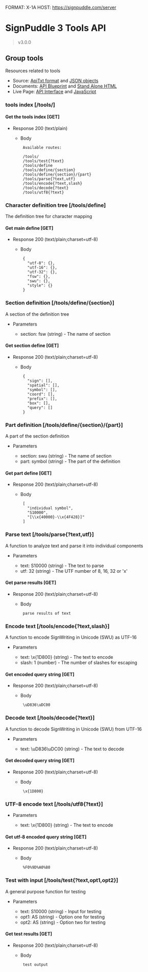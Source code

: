 FORMAT: X-1A
HOST: https://signpuddle.com/server

# SignPuddle 3 Tools API
> v3.0.0

## Group tools
Resources related to tools

+ Source: [ApiTxt format](../src/tools.txt) and [JSON objects](../src/tools.json)
+ Documents: [API Blueprint](../doc/tools.md) and [Stand Alone HTML](../doc/tools.htm)
+ Live Page: [API Interface](../api/tools.html) and [JavaScript](../api/tools.js)

### tools index [/tools/]

#### Get the tools index [GET]

+ Response 200 (text/plain)

     + Body

            Available routes:
            
            /tools/
            /tools/test{?text}
            /tools/define
            /tools/define/{section}
            /tools/define/{section}/{part}
            /tools/parse{?text,utf}
            /tools/encode{?text,slash}
            /tools/decode{?text}
            /tools/utf8{?text}

### Character definition tree [/tools/define]

The definition tree for character mapping

#### Get main define [GET]

+ Response 200 (text/plain;charset=utf-8)

     + Body

            {
              "utf-8": {},
              "utf-16": {},
              "utf-32": {},
              "fsw": {},
              "swu": {},
              "style": {}
            }

### Section definition [/tools/define/{section}]

A section of the definition tree

+ Parameters

     + section: fsw (string) - The name of section

#### Get section define [GET]

+ Response 200 (text/plain;charset=utf-8)

     + Body

            {
              "sign": [],
              "spatial": [],
              "symbol": [],
              "coord": [],
              "prefix": [],
              "box": [],
              "query": []
            }

### Part definition [/tools/define/{section}/{part}]

A part of the section definition

+ Parameters

     + section: swu (string) - The name of section
     + part: symbol (string) - The part of the definition

#### Get part define [GET]

+ Response 200 (text/plain;charset=utf-8)

     + Body

            [
              "individual symbol",
              "S10000",
              "[\\x{40000}-\\x{4F428}]"
            ]

### Parse text [/tools/parse{?text,utf}]

A function to analyze text and parse it into individual components

+ Parameters

     + text: S10000 (string) - The text to parse
     + utf: 32 (string) - The UTF number of 8, 16, 32 or 'x'

#### Get parse results [GET]

+ Response 200 (text/plain;charset=utf-8)

     + Body

            parse results of text

### Encode text [/tools/encode{?text,slash}]

A function to encode SignWriting in Unicode (SWU) as UTF-16

+ Parameters

     + text: \x{1D800} (string) - The text to encode
     + slash: 1 (number) - The number of slashes for escaping

#### Get encoded query string [GET]

+ Response 200 (text/plain;charset=utf-8)

     + Body

            \uD836\uDC00

### Decode text [/tools/decode{?text}]

A function to decode SignWriting in Unicode (SWU) from UTF-16

+ Parameters

     + text: \\uD836\\uDC00 (string) - The text to decode

#### Get decoded query string [GET]

+ Response 200 (text/plain;charset=utf-8)

     + Body

            \x{1D800}

### UTF-8 encode text [/tools/utf8{?text}]

+ Parameters

     + text: \x{1D800} (string) - The text to encode

#### Get utf-8 encoded query string [GET]

+ Response 200 (text/plain;charset=utf-8)

     + Body

            %F0%9D%A0%80

### Test with input [/tools/test{?text,opt1,opt2}]

A general purpose function for testing

+ Parameters

     + text: S10000 (string) - Input for testing
     + opt1: AS (string) - Option one for testing
     + opt2: AS (string) - Option two for testing

#### Get test results [GET]

+ Response 200 (text/plain;charset=utf-8)

     + Body

            test output


